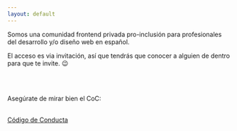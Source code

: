 ```yaml
---
layout: default
---
```


<div class="c-text">
  <div class="c-text__large">
    <p>Somos una comunidad frontend privada pro-inclusión para profesionales del desarrollo y/o diseño web en español.</p>
    <p>El acceso es via invitación, así que tendrás que conocer a alguien de dentro para que te invite. 😉</p>
  </div>
</div>

<br/>
<br/>

<div class="center">
  <div class="c-text">
    <p>Asegúrate de mirar bien el CoC:</p>
    <br/>
  </div>
  <a class="c-button" href="/codigo-de-conducta">Código de Conducta</a>
</div>
